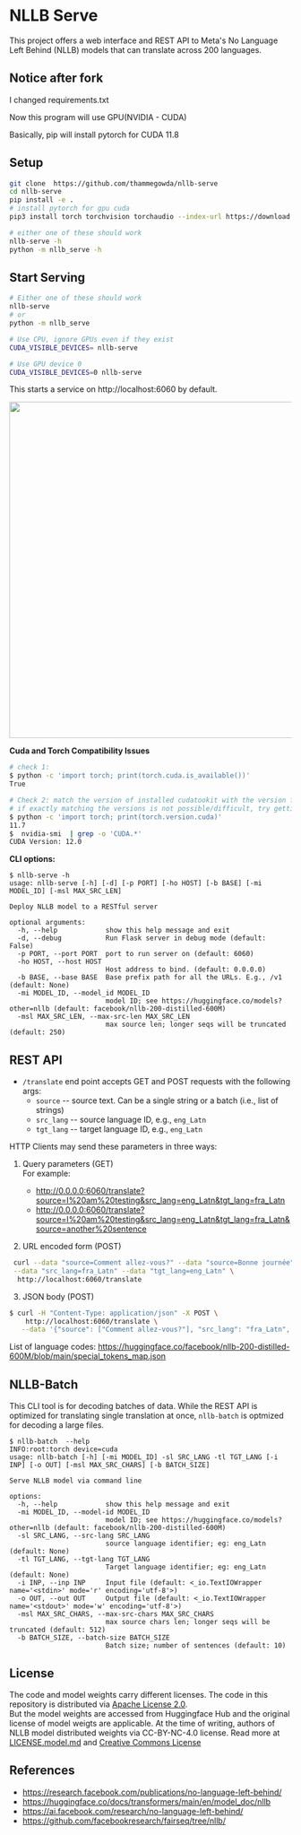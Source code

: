 # NLLB Serve

This project offers a web interface and REST API to Meta's No Language Left Behind (NLLB) models that can translate across 200 languages.

## Notice after fork

I changed requirements.txt

Now this program will use GPU(NVIDIA - CUDA)

Basically, pip will install pytorch for CUDA 11.8

## Setup

```bash
git clone  https://github.com/thammegowda/nllb-serve
cd nllb-serve
pip install -e .
# install pytorch for gpu cuda
pip3 install torch torchvision torchaudio --index-url https://download.pytorch.org/whl/cu118

# either one of these should work
nllb-serve -h
python -m nllb_serve -h
```

## Start Serving

```bash
# Either one of these should work
nllb-serve
# or
python -m nllb_serve

# Use CPU, ignore GPUs even if they exist
CUDA_VISIBLE_DEVICES= nllb-serve

# Use GPU device 0
CUDA_VISIBLE_DEVICES=0 nllb-serve
```

This starts a service on http://localhost:6060 by default.

<img src="docs/webui-demo.png" width=600px/>

**Cuda and Torch Compatibility Issues**
```bash
# check 1:
$ python -c 'import torch; print(torch.cuda.is_available())'
True

# Check 2: match the version of installed cudatookit with the version for which torch bins were compiled
# if exactly matching the versions is not possible/difficult, try getting the versions as close as possible
$ python -c 'import torch; print(torch.version.cuda)'
11.7
$  nvidia-smi  | grep -o 'CUDA.*'
CUDA Version: 12.0
```


**CLI options:**

```
$ nllb-serve -h
usage: nllb-serve [-h] [-d] [-p PORT] [-ho HOST] [-b BASE] [-mi MODEL_ID] [-msl MAX_SRC_LEN]

Deploy NLLB model to a RESTful server

optional arguments:
  -h, --help            show this help message and exit
  -d, --debug           Run Flask server in debug mode (default: False)
  -p PORT, --port PORT  port to run server on (default: 6060)
  -ho HOST, --host HOST
                        Host address to bind. (default: 0.0.0.0)
  -b BASE, --base BASE  Base prefix path for all the URLs. E.g., /v1 (default: None)
  -mi MODEL_ID, --model_id MODEL_ID
                        model ID; see https://huggingface.co/models?other=nllb (default: facebook/nllb-200-distilled-600M)
  -msl MAX_SRC_LEN, --max-src-len MAX_SRC_LEN
                        max source len; longer seqs will be truncated (default: 250)
```

## REST API

* `/translate` end point accepts GET and POST requests with the following args:
  * `source` -- source text. Can be a single string or a batch (i.e., list of strings)
  * `src_lang` -- source language ID, e.g., `eng_Latn`
  * `tgt_lang` -- target language ID, e.g., `eng_Latn`

HTTP Clients may send these parameters in three ways:
1. Query parameters (GET)\
   For example:
   * http://0.0.0.0:6060/translate?source=I%20am%20testing&src_lang=eng_Latn&tgt_lang=fra_Latn
   * http://0.0.0.0:6060/translate?source=I%20am%20testing&src_lang=eng_Latn&tgt_lang=fra_Latn&source=another%20sentence

2. URL encoded form (POST)
  ```bash
   curl --data "source=Comment allez-vous?" --data "source=Bonne journée" \
   --data "src_lang=fra_Latn" --data "tgt_lang=eng_Latn" \
    http://localhost:6060/translate
  ```
3. JSON body (POST)
```bash
$ curl -H "Content-Type: application/json" -X POST \
    http://localhost:6060/translate \
   --data '{"source": ["Comment allez-vous?"], "src_lang": "fra_Latn", "tgt_lang": "kan_Knda"}'
```

List of language codes: https://huggingface.co/facebook/nllb-200-distilled-600M/blob/main/special_tokens_map.json 

## NLLB-Batch

This CLI tool is for decoding batches of data. While the REST API is optimized for translating single translation at once, `nllb-batch` is optmized for decoding a large files.

```
$ nllb-batch  --help
INFO:root:torch device=cuda
usage: nllb-batch [-h] [-mi MODEL_ID] -sl SRC_LANG -tl TGT_LANG [-i INP] [-o OUT] [-msl MAX_SRC_CHARS] [-b BATCH_SIZE]

Serve NLLB model via command line

options:
  -h, --help            show this help message and exit
  -mi MODEL_ID, --model-id MODEL_ID
                        model ID; see https://huggingface.co/models?other=nllb (default: facebook/nllb-200-distilled-600M)
  -sl SRC_LANG, --src-lang SRC_LANG
                        source language identifier; eg: eng_Latn (default: None)
  -tl TGT_LANG, --tgt-lang TGT_LANG
                        Target language identifier; eg: eng_Latn (default: None)
  -i INP, --inp INP     Input file (default: <_io.TextIOWrapper name='<stdin>' mode='r' encoding='utf-8'>)
  -o OUT, --out OUT     Output file (default: <_io.TextIOWrapper name='<stdout>' mode='w' encoding='utf-8'>)
  -msl MAX_SRC_CHARS, --max-src-chars MAX_SRC_CHARS
                        max source chars len; longer seqs will be truncated (default: 512)
  -b BATCH_SIZE, --batch-size BATCH_SIZE
                        Batch size; number of sentences (default: 10)
```

## License

The code and model weights carry different licenses. 
The code in this repository is distributed via [Apache License 2.0](https://www.apache.org/licenses/LICENSE-2.0.html).  
But the model weights are accessed from Huggingface Hub and the original license of model weigts are applicable.
At the time of writing, authors of NLLB model distributed weights via CC-BY-NC-4.0 license. Read more at [LICENSE.model.md](https://github.com/facebookresearch/fairseq/blob/nllb/LICENSE.model.md) and [Creative Commons License](https://en.wikipedia.org/wiki/Creative_Commons_license)



## References
* https://research.facebook.com/publications/no-language-left-behind/
* https://huggingface.co/docs/transformers/main/en/model_doc/nllb
* https://ai.facebook.com/research/no-language-left-behind/
* https://github.com/facebookresearch/fairseq/tree/nllb/
